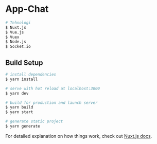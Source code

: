 # App-Chat

``` bash
# Tehnologi
$ Nuxt.js
$ Vue.js
$ Vuex
$ Node.js
$ Socket.io
```

## Build Setup

``` bash
# install dependencies
$ yarn install

# serve with hot reload at localhost:3000
$ yarn dev

# build for production and launch server
$ yarn build
$ yarn start

# generate static project
$ yarn generate
```

For detailed explanation on how things work, check out [Nuxt.js docs](https://nuxtjs.org).
